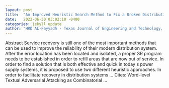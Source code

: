 ```yaml
---
layout: post
title:  "An Improved Heuristic Search Method to Fix a Broken Distribution System"
date:   2022-06-30 03:02:10 -0400
categories: jekyll update
author: "HRD AL-Fayyadh - Texas Journal of Engineering and Technology, 2022"
---
```

Abstract Service recovery is still one of the most important methods that can be used to improve the reliability of their modern distribution system. After the error location has been located and isolated, a proper SR program needs to be established in order to refill areas that are now out of service. In order to find a solution that is both effective and quick in today s power supply systems, it is proposed to use two different heuristic approaches. In order to facilitate recovery in distribution systems …
Cites: ‪Word-level Textual Adversarial Attacking as Combinatorial …‬  